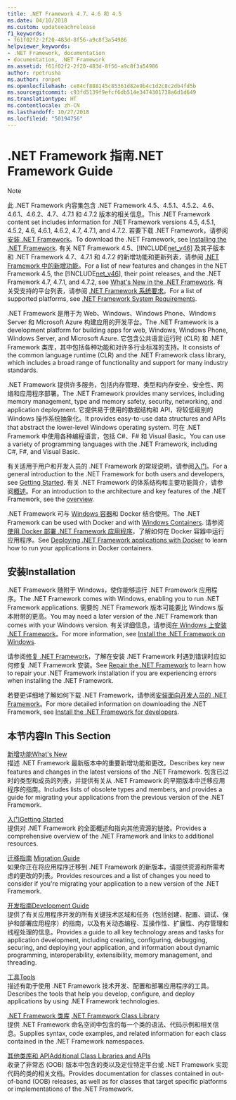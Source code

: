 ```yaml
---
title: .NET Framework 4.7、4.6 和 4.5
ms.date: 04/10/2018
ms.custom: updateeachrelease
f1_keywords:
- f61f02f2-2f20-483d-8f56-a9c8f3a54986
helpviewer_keywords:
- .NET Framework, documentation
- documentation, .NET Framework
ms.assetid: f61f02f2-2f20-483d-8f56-a9c8f3a54986
author: rpetrusha
ms.author: ronpet
ms.openlocfilehash: ce84cf888145c85361d82e9b4c1d2c8c2db4fd5b
ms.sourcegitcommit: c93fd5139f9efcf6db514e3474301738a6d1d649
ms.translationtype: HT
ms.contentlocale: zh-CN
ms.lasthandoff: 10/27/2018
ms.locfileid: "50194756"
---
```

# <a name="net-framework-guide"></a><span data-ttu-id="93a28-102">.NET Framework 指南</span><span class="sxs-lookup"><span data-stu-id="93a28-102">.NET Framework Guide</span></span>

> [!NOTE]
> <span data-ttu-id="93a28-103">此 .NET Framework 内容集包含 .NET Framework 4.5、4.5.1、4.5.2、4.6、4.6.1、4.6.2、4.7、4.7.1 和 4.7.2 版本的相关信息。</span><span class="sxs-lookup"><span data-stu-id="93a28-103">This .NET Framework content set includes information for .NET Framework versions 4.5, 4.5.1, 4.5.2, 4.6, 4.6.1, 4.6.2, 4.7, 4.7.1, and 4.7.2.</span></span> <span data-ttu-id="93a28-104">若要下载 .NET Framework，请参阅[安装 .NET Framework](../../docs/framework/install/guide-for-developers.md)。</span><span class="sxs-lookup"><span data-stu-id="93a28-104">To download the .NET Framework, see [Installing the .NET Framework](../../docs/framework/install/guide-for-developers.md).</span></span> <span data-ttu-id="93a28-105">有关 NET Framework 4.5、[!INCLUDE[net_v46](../../includes/net-v46-md.md)] 及其子版本和 .NET Framework 4.7、4.7.1 和 4.7.2 的新增功能和更新列表，请参阅 [.NET Framework 中的新增功能](../../docs/framework/whats-new/index.md)。</span><span class="sxs-lookup"><span data-stu-id="93a28-105">For a list of new features and changes in the NET Framework 4.5, the [!INCLUDE[net_v46](../../includes/net-v46-md.md)], their point releases, and the .NET Framework 4.7, 4.7.1, and 4.7.2, see [What's New in the .NET Framework](../../docs/framework/whats-new/index.md).</span></span> <span data-ttu-id="93a28-106">有关受支持的平台列表，请参阅 [.NET Framework 系统要求](../../docs/framework/get-started/system-requirements.md)。</span><span class="sxs-lookup"><span data-stu-id="93a28-106">For a list of supported platforms, see [.NET Framework System Requirements](../../docs/framework/get-started/system-requirements.md).</span></span> 

<span data-ttu-id="93a28-107">.NET Framework 是用于为 Web、Windows、Windows Phone、Windows Server 和 Microsoft Azure 构建应用的开发平台。</span><span class="sxs-lookup"><span data-stu-id="93a28-107">The .NET Framework is a development platform for building apps for web, Windows, Windows Phone, Windows Server, and Microsoft Azure.</span></span> <span data-ttu-id="93a28-108">它包含公共语言运行时 (CLR) 和 .NET Framework 类库，其中包括各种功能和对许多行业标准的支持。</span><span class="sxs-lookup"><span data-stu-id="93a28-108">It consists of the common language runtime (CLR) and the .NET Framework class library, which includes a broad range of functionality and support for many industry standards.</span></span>

<span data-ttu-id="93a28-109">.NET Framework 提供许多服务，包括内存管理、类型和内存安全、安全性、网络和应用程序部署。</span><span class="sxs-lookup"><span data-stu-id="93a28-109">The .NET Framework provides many services, including memory management, type and memory safety, security, networking, and application deployment.</span></span> <span data-ttu-id="93a28-110">它提供易于使用的数据结构和 API，将较低级别的 Windows 操作系统抽象化。</span><span class="sxs-lookup"><span data-stu-id="93a28-110">It provides easy-to-use data structures and APIs that abstract the lower-level Windows operating system.</span></span> <span data-ttu-id="93a28-111">可在 .NET Framework 中使用各种编程语言，包括 C#、F# 和 Visual Basic。</span><span class="sxs-lookup"><span data-stu-id="93a28-111">You can use a variety of programming languages with the .NET Framework, including C#, F#, and Visual Basic.</span></span>  

<span data-ttu-id="93a28-112">有关适用于用户和开发人员的 .NET Framework 的常规说明，请参阅[入门](../../docs/framework/get-started/index.md)。</span><span class="sxs-lookup"><span data-stu-id="93a28-112">For a general introduction to the .NET Framework for both users and developers, see [Getting Started](../../docs/framework/get-started/index.md).</span></span> <span data-ttu-id="93a28-113">有关 .NET Framework 的体系结构和主要功能简介，请参阅[概述](../../docs/framework/get-started/overview.md)。</span><span class="sxs-lookup"><span data-stu-id="93a28-113">For an introduction to the architecture and key features of the .NET Framework, see the [overview](../../docs/framework/get-started/overview.md).</span></span>  

<span data-ttu-id="93a28-114">.NET Framework 可与 [Windows 容器](/virtualization/windowscontainers/about/)和 Docker 结合使用。</span><span class="sxs-lookup"><span data-stu-id="93a28-114">The .NET Framework can be used with Docker and with [Windows Containers](/virtualization/windowscontainers/about/).</span></span> <span data-ttu-id="93a28-115">请参阅[使用 Docker 部署 .NET Framework 应用程序](./docker/index.md)，了解如何在 Docker 容器中运行应用程序。</span><span class="sxs-lookup"><span data-stu-id="93a28-115">See [Deploying .NET Framework applications with Docker](./docker/index.md) to learn how to run your applications in Docker containers.</span></span>

## <a name="installation"></a><span data-ttu-id="93a28-116">安装</span><span class="sxs-lookup"><span data-stu-id="93a28-116">Installation</span></span>

<span data-ttu-id="93a28-117">.NET Framework 随附于 Windows，使你能够运行 .NET Framework 应用程序。</span><span class="sxs-lookup"><span data-stu-id="93a28-117">The .NET Framework comes with Windows, enabling you to run .NET Framework applications.</span></span> <span data-ttu-id="93a28-118">需要的 .NET Framework 版本可能要比 Windows 版本附带的更高。</span><span class="sxs-lookup"><span data-stu-id="93a28-118">You may need a later version of the .NET Framework than comes with your Windows version.</span></span> <span data-ttu-id="93a28-119">有关详细信息，请参阅[在 Windows 上安装 .NET Framework](./install/index.md)。</span><span class="sxs-lookup"><span data-stu-id="93a28-119">For more information, see [Install the .NET Framework on Windows](./install/index.md).</span></span>

<span data-ttu-id="93a28-120">请参阅[修复 .NET Framework](./install/repair.md)，了解在安装 .NET Framework 时遇到错误时应如何修复 .NET Framework 安装。</span><span class="sxs-lookup"><span data-stu-id="93a28-120">See [Repair the .NET Framework](./install/repair.md) to learn how to repair your .NET Framework installation if you are experiencing errors when installing the .NET Framework.</span></span>

<span data-ttu-id="93a28-121">若要更详细地了解如何下载 .NET Framework，请参阅[安装面向开发人员的 .NET Framework](../../docs/framework/install/guide-for-developers.md)。</span><span class="sxs-lookup"><span data-stu-id="93a28-121">For more detailed information on downloading the .NET Framework, see [Install the .NET Framework for developers](../../docs/framework/install/guide-for-developers.md).</span></span>  
  
## <a name="in-this-section"></a><span data-ttu-id="93a28-122">本节内容</span><span class="sxs-lookup"><span data-stu-id="93a28-122">In This Section</span></span>

[<span data-ttu-id="93a28-123">新增功能</span><span class="sxs-lookup"><span data-stu-id="93a28-123">What's New</span></span>](../../docs/framework/whats-new/index.md)  
<span data-ttu-id="93a28-124">描述 .NET Framework 最新版本中的重要新增功能和更改。</span><span class="sxs-lookup"><span data-stu-id="93a28-124">Describes key new features and changes in the latest versions of the .NET Framework.</span></span> <span data-ttu-id="93a28-125">包含已过时的类型和成员的列表，并提供有关从 .NET Framework 的早期版本中迁移应用程序的指南。</span><span class="sxs-lookup"><span data-stu-id="93a28-125">Includes lists of obsolete types and members, and provides a guide for migrating your applications from the previous version of the .NET Framework.</span></span>  
  
[<span data-ttu-id="93a28-126">入门</span><span class="sxs-lookup"><span data-stu-id="93a28-126">Getting Started</span></span>](../../docs/framework/get-started/index.md)  
<span data-ttu-id="93a28-127">提供对 .NET Framework 的全面概述和指向其他资源的链接。</span><span class="sxs-lookup"><span data-stu-id="93a28-127">Provides a comprehensive overview of the .NET Framework and links to additional resources.</span></span>  
  
<span data-ttu-id="93a28-128">[迁移指南](../../docs/framework/migration-guide/index.md) </span><span class="sxs-lookup"><span data-stu-id="93a28-128">[Migration Guide](../../docs/framework/migration-guide/index.md) </span></span>  
<span data-ttu-id="93a28-129">如果你正在将应用程序迁移到 .NET Framework 的新版本，请提供资源和所需考虑的更改的列表。</span><span class="sxs-lookup"><span data-stu-id="93a28-129">Provides resources and a list of changes you need to consider  if you're migrating your application to a new version of the .NET Framework.</span></span>  
  
[<span data-ttu-id="93a28-130">开发指南</span><span class="sxs-lookup"><span data-stu-id="93a28-130">Development Guide</span></span>](../../docs/framework/development-guide.md)  
<span data-ttu-id="93a28-131">提供了有关应用程序开发的所有关键技术区域和任务（包括创建、配置、调试、保护和部署应用程序）的指南，以及有关动态编程、互操作性、扩展性、内存管理和线程处理的信息。</span><span class="sxs-lookup"><span data-stu-id="93a28-131">Provides a guide to all key technology areas and tasks for application development, including creating, configuring, debugging, securing, and deploying your application, and information about dynamic programming, interoperability, extensibility, memory management, and threading.</span></span>  
  
[<span data-ttu-id="93a28-132">工具</span><span class="sxs-lookup"><span data-stu-id="93a28-132">Tools</span></span>](../../docs/framework/tools/index.md)  
<span data-ttu-id="93a28-133">描述有助于使用 .NET Framework 技术开发、配置和部署应用程序的工具。</span><span class="sxs-lookup"><span data-stu-id="93a28-133">Describes the tools that help you develop, configure, and deploy applications by using .NET Framework technologies.</span></span>  
  
<span data-ttu-id="93a28-134">[.NET Framework 类库](/dotnet/api/?view=netframework-4.7.2) </span><span class="sxs-lookup"><span data-stu-id="93a28-134">[.NET Framework Class Library](/dotnet/api/?view=netframework-4.7.2) </span></span>  
<span data-ttu-id="93a28-135">提供 .NET Framework 命名空间中包含的每一个类的语法、代码示例和相关信息。</span><span class="sxs-lookup"><span data-stu-id="93a28-135">Supplies syntax, code examples, and related information for each class contained in the .NET Framework namespaces.</span></span>  
  
[<span data-ttu-id="93a28-136">其他类库和 API</span><span class="sxs-lookup"><span data-stu-id="93a28-136">Additional Class Libraries and APIs</span></span>](../../docs/framework/additional-apis/index.md)  
<span data-ttu-id="93a28-137">收录了非常态 (OOB) 版本中包含的类以及定位特定平台或 .NET Framework 实现代码的类的相关文档。</span><span class="sxs-lookup"><span data-stu-id="93a28-137">Provides documentation for classes contained in out-of-band (OOB) releases, as well as for classes that target specific platforms or implementations of the .NET Framework.</span></span>
